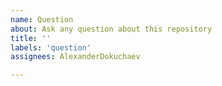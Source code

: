 ```yaml
---
name: Question
about: Ask any question about this repository
title: ''
labels: 'question'
assignees: AlexanderDokuchaev

---
```


<!--
    Thank you very much for contributing to this project by creating an issue!

    Try to clear and concise describe your quastion.
    Do not forget to specify the context.
-->
